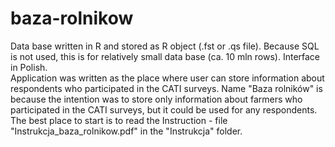 # baza-rolnikow
Data base written in R and stored as R object (.fst or .qs file). Because SQL is not used, this is for relatively small data base (ca. 10 mln rows). Interface in Polish.  
Application was written as the place where user can store information about respondents who participated in the CATI surveys. Name "Baza rolników" is because the intention was to store only information about farmers who participated in the CATI surveys, but it could be used for any respondents.  
The best place to start is to read the Instruction - file "Instrukcja_baza_rolnikow.pdf" in the "Instrukcja" folder.
